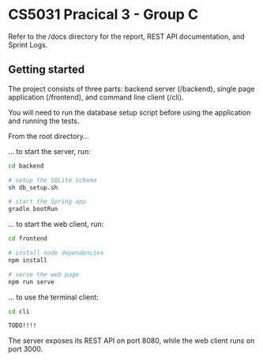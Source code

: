 # CS5031 Pracical 3 - Group C

Refer to the /docs directory for the report, REST API documentation, and Sprint Logs.

## Getting started
The project consists of three parts: backend server (/backend), single page application (/frontend), and command line client (/cli).

You will need to run the database setup script before using the application and running the tests.

From the root directory...

... to start the server, run:
```bash
cd backend

# setup the SQLite schema
sh db_setup.sh

# start the Spring app
gradle bootRun
```

... to start the web client, run:
```bash
cd frontend

# install node dependencies
npm install

# serve the web page
npm run serve
```

... to use the terminal client:
```bash
cd cli

TODO!!!!
```


The server exposes its REST API on port 8080, while the web client runs on port 3000.
